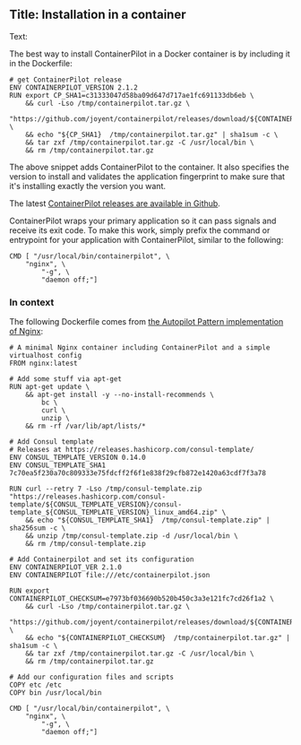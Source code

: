 Title: Installation in a container
----
Text:

The best way to install ContainerPilot in a Docker container is by including it in the Dockerfile:

```
# get ContainerPilot release
ENV CONTAINERPILOT_VERSION 2.1.2
RUN export CP_SHA1=c31333047d58ba09d647d717ae1fc691133db6eb \
    && curl -Lso /tmp/containerpilot.tar.gz \
         "https://github.com/joyent/containerpilot/releases/download/${CONTAINERPILOT_VERSION}/containerpilot-${CONTAINERPILOT_VERSION}.tar.gz" \
    && echo "${CP_SHA1}  /tmp/containerpilot.tar.gz" | sha1sum -c \
    && tar zxf /tmp/containerpilot.tar.gz -C /usr/local/bin \
    && rm /tmp/containerpilot.tar.gz
```

The above snippet adds ContainerPilot to the container. It also specifies the version to install and validates the application fingerprint to make sure that it's installing exactly the version you want.

The latest [ContainerPilot releases are available in Github](https://github.com/joyent/containerpilot/releases).

ContainerPilot wraps your primary application so it can pass signals and receive its exit code. To make this work, simply prefix the command or entrypoint for your application with ContainerPilot, similar to the following:

```
CMD [ "/usr/local/bin/containerpilot", \
    "nginx", \
        "-g", \
        "daemon off;"]
```

### In context

The following Dockerfile comes from [the Autopilot Pattern implementation of Nginx](https://github.com/autopilotpattern/nginx/blob/master/Dockerfile):

```
# A minimal Nginx container including ContainerPilot and a simple virtualhost config
FROM nginx:latest

# Add some stuff via apt-get
RUN apt-get update \
    && apt-get install -y --no-install-recommends \
        bc \
        curl \
        unzip \
    && rm -rf /var/lib/apt/lists/*

# Add Consul template
# Releases at https://releases.hashicorp.com/consul-template/
ENV CONSUL_TEMPLATE_VERSION 0.14.0
ENV CONSUL_TEMPLATE_SHA1 7c70ea5f230a70c809333e75fdcff2f6f1e838f29cfb872e1420a63cdf7f3a78

RUN curl --retry 7 -Lso /tmp/consul-template.zip "https://releases.hashicorp.com/consul-template/${CONSUL_TEMPLATE_VERSION}/consul-template_${CONSUL_TEMPLATE_VERSION}_linux_amd64.zip" \
    && echo "${CONSUL_TEMPLATE_SHA1}  /tmp/consul-template.zip" | sha256sum -c \
    && unzip /tmp/consul-template.zip -d /usr/local/bin \
    && rm /tmp/consul-template.zip

# Add Containerpilot and set its configuration
ENV CONTAINERPILOT_VER 2.1.0
ENV CONTAINERPILOT file:///etc/containerpilot.json

RUN export CONTAINERPILOT_CHECKSUM=e7973bf036690b520b450c3a3e121fc7cd26f1a2 \
    && curl -Lso /tmp/containerpilot.tar.gz \
         "https://github.com/joyent/containerpilot/releases/download/${CONTAINERPILOT_VER}/containerpilot-${CONTAINERPILOT_VER}.tar.gz" \
    && echo "${CONTAINERPILOT_CHECKSUM}  /tmp/containerpilot.tar.gz" | sha1sum -c \
    && tar zxf /tmp/containerpilot.tar.gz -C /usr/local/bin \
    && rm /tmp/containerpilot.tar.gz

# Add our configuration files and scripts
COPY etc /etc
COPY bin /usr/local/bin

CMD [ "/usr/local/bin/containerpilot", \
    "nginx", \
        "-g", \
        "daemon off;"]
```
